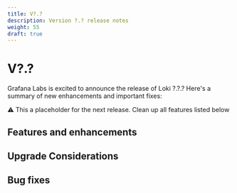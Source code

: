 ```yaml
---
title: V?.?
description: Version ?.? release notes
weight: 55
draft: true
---
```


# V?.?
Grafana Labs is excited to announce the release of Loki ?.?.? Here's a summary of new enhancements and important fixes:

:warning: This a placeholder for the next release. Clean up all features listed below

## Features and enhancements

## Upgrade Considerations

## Bug fixes